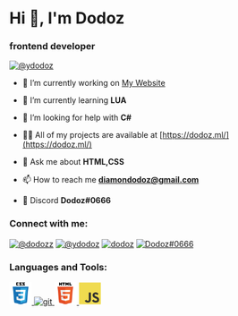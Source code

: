 <h1 align="">Hi 👋, I'm Dodoz</h1>
<h3 align="">frontend developer</h3>

<p align=""> <a href="https://twitter.com/@ydodoz" target="blank"><img src="https://img.shields.io/twitter/follow/@ydodoz?logo=twitter&style=for-the-badge" alt="@ydodoz" /></a> </p>


- 🔭 I’m currently working on [My Website](https://dodoz.ml/)

- 🌱 I’m currently learning **LUA**

- 🤝 I’m looking for help with **C#**

- 👨‍💻 All of my projects are available at [https://dodoz.ml/](https://dodoz.ml/)

- 💬 Ask me about **HTML,CSS**

- 📫 How to reach me **diamondodoz@gmail.com**

- 📲 Discord **Dodoz#0666**


<h3 align="">Connect with me:</h3>
<p align="">
<a href="https://dev.to/@dodozz" target="blank"><img align="center" src="https://raw.githubusercontent.com/rahuldkjain/github-profile-readme-generator/master/src/images/icons/Social/devto.svg" alt="@dodozz" height="30" width="40" /></a>
<a href="https://twitter.com/@ydodoz" target="blank"><img align="center" src="https://raw.githubusercontent.com/rahuldkjain/github-profile-readme-generator/master/src/images/icons/Social/twitter.svg" alt="@ydodoz" height="30" width="40" /></a>
<a href="https://www.youtube.com/c/dodoz" target="blank"><img align="center" src="https://raw.githubusercontent.com/rahuldkjain/github-profile-readme-generator/master/src/images/icons/Social/youtube.svg" alt="dodoz" height="30" width="40" /></a>
<a href="https://discord.gg/Dodoz#0666" target="blank"><img align="center" src="https://raw.githubusercontent.com/rahuldkjain/github-profile-readme-generator/master/src/images/icons/Social/discord.svg" alt="Dodoz#0666" height="30" width="40" /></a>
</p>

<h3 align="">Languages and Tools:</h3>
<p align=""> <a href="https://www.w3schools.com/css/" target="_blank" rel="noreferrer"> <img src="https://raw.githubusercontent.com/devicons/devicon/master/icons/css3/css3-original-wordmark.svg" alt="css3" width="40" height="40"/> </a> <a href="https://git-scm.com/" target="_blank" rel="noreferrer"> <img src="https://www.vectorlogo.zone/logos/git-scm/git-scm-icon.svg" alt="git" width="40" height="40"/> </a> <a href="https://www.w3.org/html/" target="_blank" rel="noreferrer"> <img src="https://raw.githubusercontent.com/devicons/devicon/master/icons/html5/html5-original-wordmark.svg" alt="html5" width="40" height="40"/> </a> <a href="https://developer.mozilla.org/en-US/docs/Web/JavaScript" target="_blank" rel="noreferrer"> <img src="https://raw.githubusercontent.com/devicons/devicon/master/icons/javascript/javascript-original.svg" alt="javascript" width="40" height="40"/> </a> </p>
